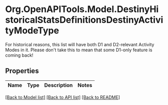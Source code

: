 # Org.OpenAPITools.Model.DestinyHistoricalStatsDefinitionsDestinyActivityModeType
For historical reasons, this list will have both D1 and D2-relevant Activity Modes in it. Please don't take this to mean that some D1-only feature is coming back!

## Properties

Name | Type | Description | Notes
------------ | ------------- | ------------- | -------------

[[Back to Model list]](../README.md#documentation-for-models) [[Back to API list]](../README.md#documentation-for-api-endpoints) [[Back to README]](../README.md)

